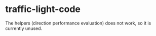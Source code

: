 # traffic-light-code

The helpers (direction performance evaluation) does not work, so it is currently unused.
